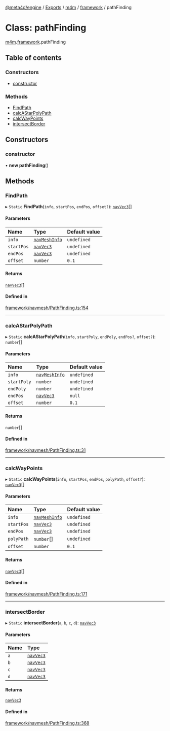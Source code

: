 [@meta4d/engine](../README.md) / [Exports](../modules.md) / [m4m](../modules/m4m.md) / [framework](../modules/m4m.framework.md) / pathFinding

# Class: pathFinding

[m4m](../modules/m4m.md).[framework](../modules/m4m.framework.md).pathFinding

## Table of contents

### Constructors

- [constructor](m4m.framework.pathFinding.md#constructor)

### Methods

- [FindPath](m4m.framework.pathFinding.md#findpath)
- [calcAStarPolyPath](m4m.framework.pathFinding.md#calcastarpolypath)
- [calcWayPoints](m4m.framework.pathFinding.md#calcwaypoints)
- [intersectBorder](m4m.framework.pathFinding.md#intersectborder)

## Constructors

### constructor

• **new pathFinding**()

## Methods

### FindPath

▸ `Static` **FindPath**(`info`, `startPos`, `endPos`, `offset?`): [`navVec3`](m4m.framework.navVec3.md)[]

#### Parameters

| Name | Type | Default value |
| :------ | :------ | :------ |
| `info` | [`navMeshInfo`](m4m.framework.navMeshInfo.md) | `undefined` |
| `startPos` | [`navVec3`](m4m.framework.navVec3.md) | `undefined` |
| `endPos` | [`navVec3`](m4m.framework.navVec3.md) | `undefined` |
| `offset` | `number` | `0.1` |

#### Returns

[`navVec3`](m4m.framework.navVec3.md)[]

#### Defined in

[framework/navmesh/PathFinding.ts:154](https://github.com/meta4d-me/meta4d-engine/blob/cf6bfe6/src/framework/navmesh/PathFinding.ts#L154)

___

### calcAStarPolyPath

▸ `Static` **calcAStarPolyPath**(`info`, `startPoly`, `endPoly`, `endPos?`, `offset?`): `number`[]

#### Parameters

| Name | Type | Default value |
| :------ | :------ | :------ |
| `info` | [`navMeshInfo`](m4m.framework.navMeshInfo.md) | `undefined` |
| `startPoly` | `number` | `undefined` |
| `endPoly` | `number` | `undefined` |
| `endPos` | [`navVec3`](m4m.framework.navVec3.md) | `null` |
| `offset` | `number` | `0.1` |

#### Returns

`number`[]

#### Defined in

[framework/navmesh/PathFinding.ts:31](https://github.com/meta4d-me/meta4d-engine/blob/cf6bfe6/src/framework/navmesh/PathFinding.ts#L31)

___

### calcWayPoints

▸ `Static` **calcWayPoints**(`info`, `startPos`, `endPos`, `polyPath`, `offset?`): [`navVec3`](m4m.framework.navVec3.md)[]

#### Parameters

| Name | Type | Default value |
| :------ | :------ | :------ |
| `info` | [`navMeshInfo`](m4m.framework.navMeshInfo.md) | `undefined` |
| `startPos` | [`navVec3`](m4m.framework.navVec3.md) | `undefined` |
| `endPos` | [`navVec3`](m4m.framework.navVec3.md) | `undefined` |
| `polyPath` | `number`[] | `undefined` |
| `offset` | `number` | `0.1` |

#### Returns

[`navVec3`](m4m.framework.navVec3.md)[]

#### Defined in

[framework/navmesh/PathFinding.ts:171](https://github.com/meta4d-me/meta4d-engine/blob/cf6bfe6/src/framework/navmesh/PathFinding.ts#L171)

___

### intersectBorder

▸ `Static` **intersectBorder**(`a`, `b`, `c`, `d`): [`navVec3`](m4m.framework.navVec3.md)

#### Parameters

| Name | Type |
| :------ | :------ |
| `a` | [`navVec3`](m4m.framework.navVec3.md) |
| `b` | [`navVec3`](m4m.framework.navVec3.md) |
| `c` | [`navVec3`](m4m.framework.navVec3.md) |
| `d` | [`navVec3`](m4m.framework.navVec3.md) |

#### Returns

[`navVec3`](m4m.framework.navVec3.md)

#### Defined in

[framework/navmesh/PathFinding.ts:368](https://github.com/meta4d-me/meta4d-engine/blob/cf6bfe6/src/framework/navmesh/PathFinding.ts#L368)
